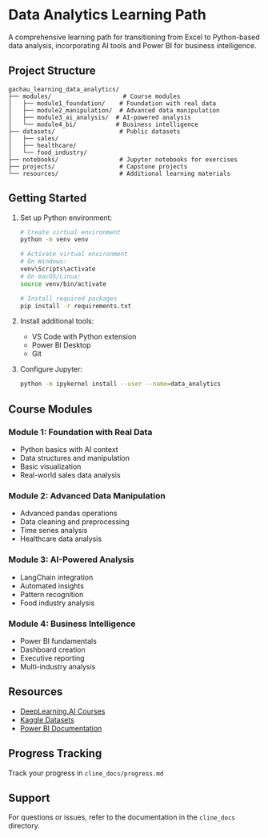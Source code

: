 # Data Analytics Learning Path

A comprehensive learning path for transitioning from Excel to Python-based data analysis, incorporating AI tools and Power BI for business intelligence.

## Project Structure

```
gachau_learning_data_analytics/
├── modules/                    # Course modules
│   ├── module1_foundation/    # Foundation with real data
│   ├── module2_manipulation/  # Advanced data manipulation
│   ├── module3_ai_analysis/  # AI-powered analysis
│   └── module4_bi/           # Business intelligence
├── datasets/                  # Public datasets
│   ├── sales/               
│   ├── healthcare/
│   └── food_industry/
├── notebooks/                 # Jupyter notebooks for exercises
├── projects/                  # Capstone projects
└── resources/                 # Additional learning materials
```

## Getting Started

1. Set up Python environment:
   ```bash
   # Create virtual environment
   python -m venv venv
   
   # Activate virtual environment
   # On Windows:
   venv\Scripts\activate
   # On macOS/Linux:
   source venv/bin/activate
   
   # Install required packages
   pip install -r requirements.txt
   ```

2. Install additional tools:
   - VS Code with Python extension
   - Power BI Desktop
   - Git

3. Configure Jupyter:
   ```bash
   python -m ipykernel install --user --name=data_analytics
   ```

## Course Modules

### Module 1: Foundation with Real Data
- Python basics with AI context
- Data structures and manipulation
- Basic visualization
- Real-world sales data analysis

### Module 2: Advanced Data Manipulation
- Advanced pandas operations
- Data cleaning and preprocessing
- Time series analysis
- Healthcare data analysis

### Module 3: AI-Powered Analysis
- LangChain integration
- Automated insights
- Pattern recognition
- Food industry analysis

### Module 4: Business Intelligence
- Power BI fundamentals
- Dashboard creation
- Executive reporting
- Multi-industry analysis

## Resources
- [DeepLearning.AI Courses](https://www.deeplearning.ai/short-courses/)
- [Kaggle Datasets](https://www.kaggle.com/datasets)
- [Power BI Documentation](https://learn.microsoft.com/en-us/power-bi/)

## Progress Tracking
Track your progress in `cline_docs/progress.md`

## Support
For questions or issues, refer to the documentation in the `cline_docs` directory.

